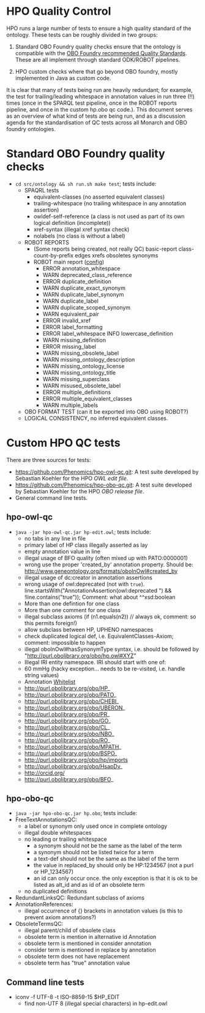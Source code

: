 # HPO Quality Control

HPO runs a large number of tests to ensure a high quality standard of the ontology. These tests can be roughly divided in two groups:

1. Standard OBO Foundry quality checks ensure that the ontology is compatible with the [OBO Foundry recommended Quality Standards](http://obofoundry.org/principles/fp-000-summary.html). These are all implement through standard ODK/ROBOT pipelines.

2. HPO custom checks where that go beyond OBO foundry, mostly implemented in Java as custom code.

It is clear that many of tests being run are heavily redundant; for example, the test for trailing/leading whitespace in annotation values in run three (!!) times (once in the SPARQL test pipeline, once in the ROBOT reports pipeline, and once in the custom hp.obo qc code.). This document serves as an overview of what kind of tests are being run, and as a discussion agenda for the standardisation of QC tests across all Monarch and OBO foundry ontologies.


# Standard OBO Foundry quality checks

- `cd src/ontology && sh run.sh make test`; tests include:
   - SPAQRL tests
      - equivalent-classes (no asserted equivalent classes)
      - trailing-whitespace (no trailing whitespace in any annotation assertion)
      - owldef-self-reference (a class is not used as part of its own logical definition (incomplete))
      - xref-syntax (illegal xref syntax check)
      - nolabels (no class is without a label)
   - ROBOT REPORTS 
      - (Some reports being created, not really QC) basic-report class-count-by-prefix edges xrefs obsoletes synonyms
      - ROBOT main report ([config](https://github.com/obophenotype/human-phenotype-ontology/blob/master/src/ontology/qc-profile.txt)) 
        - ERROR	annotation_whitespace
        - WARN	deprecated_class_reference
        - ERROR	duplicate_definition
        - WARN	duplicate_exact_synonym
        - WARN	duplicate_label_synonym
        - WARN	duplicate_label
        - WARN	duplicate_scoped_synonym
        - WARN	equivalent_pair
        - ERROR	invalid_xref
        - ERROR	label_formatting
        - ERROR	label_whitespace
        INFO	lowercase_definition
        - WARN	missing_definition
        - ERROR	missing_label
        - WARN	missing_obsolete_label
        - WARN	missing_ontology_description
        - WARN	missing_ontology_license
        - WARN	missing_ontology_title
        - WARN	missing_superclass
        - WARN	misused_obsolete_label
        - ERROR	multiple_definitions
        - ERROR	multiple_equivalent_classes
        - WARN	multiple_labels
   - OBO FORMAT TEST (can it be exported into OBO using ROBOT?)
   - LOGICAL CONSISTENCY, no inferred equivalent classes.

# Custom HPO QC tests

There are three sources for tests:

- https://github.com/Phenomics/hpo-owl-qc.git: A test suite developed by Sebastian Koehler for the HPO _OWL edit file_.
- https://github.com/Phenomics/hpo-obo-qc.git: A test suite developed by Sebastian Koehler for the HPO _OBO release file_.
- General command line tests.

## hpo-owl-qc

- `java -jar hpo-owl-qc.jar hp-edit.owl`; tests include:
  - no tabs in any line in file
  - primary label of HP class illegally asserted as lay
  - empty annotation value in line
  - illegal usage of BFO quality (often mixed up with PATO:0000001)
  - wrong use the proper 'created_by' annotation property. Should be: http://www.geneontology.org/formats/oboInOwl#created_by
  - illegal usage of dc:creator in annotation assertions
  - wrong usage of owl:deprecated (not with `true`). line.startsWith("AnnotationAssertion(owl:deprecated ") && !line.contains("true")); Comment: what about ^^xsd:boolean
  - More than one defintion for one class
  - More than one comment for one class
  - illegal subclass axioms (if (n1.equals(n2)) // always ok, comment: so this permits foreign!)
  - allow subclass between HP, UPHENO namespaces
  - check duplicated logical def, i.e. EquivalentClasses-Axiom; comment: impossible to happen
  - illegal oboInOwl#hasSynonymType syntax, i.e. should be followed by "<http://purl.obolibrary.org/obo/hp.owl#XYZ>"
  - Illegal IRI entity namespace. IRI should start with one of:
  - 60 mmHg (hacky exception... needs to be re-visited, i.e. handle string values)
  - Annotation [Whitelist](https://github.com/Phenomics/hpo-owl-qc/blob/master/src/main/resources/AP_whitelist.txt)
  - http://purl.obolibrary.org/obo/HP_
  - http://purl.obolibrary.org/obo/PATO_
  - http://purl.obolibrary.org/obo/CHEBI_
  - http://purl.obolibrary.org/obo/UBERON_
  - http://purl.obolibrary.org/obo/PR_
  - http://purl.obolibrary.org/obo/GO_
  - http://purl.obolibrary.org/obo/CL_
  - http://purl.obolibrary.org/obo/NBO_
  - http://purl.obolibrary.org/obo/RO_
  - http://purl.obolibrary.org/obo/MPATH_
  - http://purl.obolibrary.org/obo/BSPO_
  - http://purl.obolibrary.org/obo/hp/imports
  - http://purl.obolibrary.org/obo/HsapDv_
  - http://orcid.org/
  - http://purl.obolibrary.org/obo/BFO_

## hpo-obo-qc

- `java -jar hpo-obo-qc.jar hp.obo`; tests include:
- FreeTextAnnotationsQC:
  -  a label or synonym only used once in complete ontology
  - illegal double whitespaces
  - no leading or trailing whitespace
 	- a synonym should not be the same as the label of the term
 	- a synonym should not be listed twice for a term
 	- a text-def should not be the same as the label of the term
 	- the value in replaced_by should only be HP:1234567 (not a purl or HP_1234567)
 	- an id can only occur once. the only exception is that it is ok to be listed as alt_id and as id of an obsolete term 
  - no duplicated definitions
- RedundantLinksQC: Redundant subclass of axioms
- AnnotationReferences:
  - illegal occurrence of {} brackets in annotation values (is this to prevent axiom annotations?)
- ObsoleteTermsQC:
  - illegal parent/child of obsolete class
  - obsolete term is mention in alternative id Annotation
  - obsolete term is mentioned in consider annotation 
  - consider term is mentioned in replace by annotation
  - obsolete term does not have replacement
  - obsolete term has "true" annotation value
  

## Command line tests

- iconv -f UTF-8 -t ISO-8859-15 $HP_EDIT
  - find non-UTF 8 (illegal special characters) in hp-edit.owl